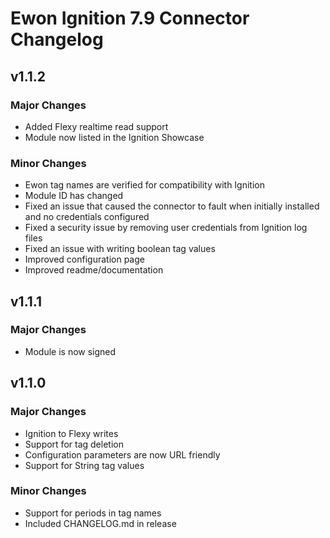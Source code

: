 # Ewon Ignition 7.9 Connector Changelog

## v1.1.2

### Major Changes

* Added Flexy realtime read support
* Module now listed in the Ignition Showcase

### Minor Changes

* Ewon tag names are verified for compatibility with Ignition
* Module ID has changed
* Fixed an issue that caused the connector to fault when initially installed and no credentials configured
* Fixed a security issue by removing user credentials from Ignition log files
* Fixed an issue with writing boolean tag values
* Improved configuration page
* Improved readme/documentation

## v1.1.1

### Major Changes

* Module is now signed

## v1.1.0

### Major Changes

* Ignition to Flexy writes
* Support for tag deletion
* Configuration parameters are now URL friendly
* Support for String tag values

### Minor Changes

* Support for periods in tag names
* Included CHANGELOG.md in release
